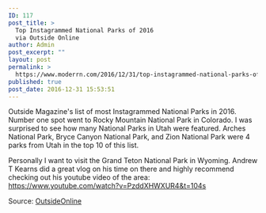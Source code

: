```yaml
---
ID: 117
post_title: >
  Top Instagrammed National Parks of 2016
  via Outside Online
author: Admin
post_excerpt: ""
layout: post
permalink: >
  https://www.moderrn.com/2016/12/31/top-instagrammed-national-parks-of-2016-via-outside-online/
published: true
post_date: 2016-12-31 15:53:51
---
```

Outside Magazine's list of most Instagrammed National Parks in 2016. 
Number one spot went to Rocky Mountain National Park in Colorado. I was surprised to see how many National Parks in Utah were featured. Arches National Park, Bryce Canyon National Park, and Zion National Park were 4 parks from Utah in the top 10 of this list. 

Personally I want to visit the Grand Teton National Park in Wyoming. Andrew T Kearns did a great vlog on his time on there and highly recommend checking out his youtube video of the area: <a href="https://www.youtube.com/watch?v=PzddXHWXUR4&t=104s" target="_blank">https://www.youtube.com/watch?v=PzddXHWXUR4&t=104s</a>

Source: <a href="https://www.outsideonline.com/2145171/most-instagrammed-national-parks-2016" target="_blank">OutsideOnline</a>